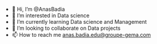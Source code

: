 - 👋 Hi, I’m @AnasBadia
- 👀 I’m interested in Data science
- 🌱 I’m currently learning Data science and Management 
- 💞️ I’m looking to collaborate on Data projects
- 📫 How to reach me anas.badia.edu@groupe-gema.com

<!---
AnasBadia/AnasBadia is a ✨ special ✨ repository because its `README.md` (this file) appears on your GitHub profile.
You can click the Preview link to take a look at your changes.
--->

